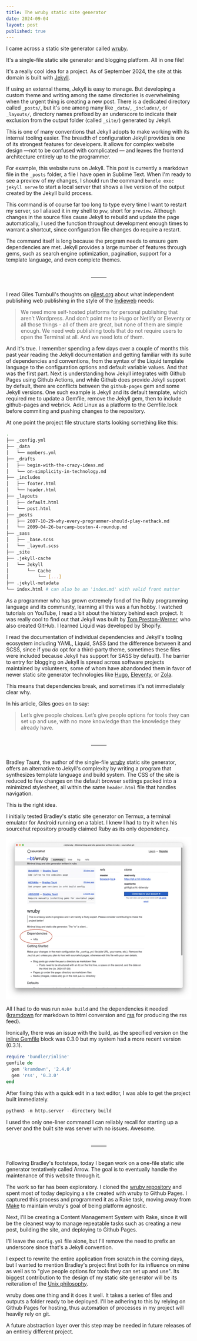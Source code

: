 ```yaml
---
title: The wruby static site generator
date: 2024-09-04
layout: post
published: true
---
```


I came across a static site generator called [wruby](https://wruby.btxx.org).

It's a single-file static site generator and blogging platform. All in one file!

It's a really cool idea for a project. 
As of September 2024, the site at  this domain is built with 
[Jekyll](https://jekyllrb.com).

If using an external theme, Jekyll is easy to manage. But
developing a custom theme and writing among the same directories is overwhelming
when the urgent thing is creating a new post. There is a dedicated
directory called `_posts/`, but it's one among many like `_data/`,
`_includes/`, or `_layouts/`, directory names prefixed by an underscore 
to indicate their exclusion from the output folder (called `_site/`) 
generated by Jekyll. 

This is one of many conventions that Jekyll adopts to make working with its internal
tooling easier. The breadth of configuration Jekyll provides is one of its strongest features 
for developers. It allows for complex website design &mdash;not
to be confused with complicated &mdash; and leaves the frontend 
architecture entirely up to the programmer. 

For example, this website runs on Jekyll. This post is currently a markdown
file in the `_posts` folder, a file I have open in Sublime Text. When I'm
ready to see a preview of my changes, I should run the command `bundle exec jekyll serve` 
to start a local server that shows a live version of the output created by the
Jekyll build process.

This command is of course far too long to type every time I want to restart my server,
so I aliased it in my shell to `pvw`, short for `preview`. Although changes 
in the source files cause Jekyll to rebuild and update the page 
automatically, I used the function throughout development enough times to warrant
a shortcut, since configuration file changes do require a restart.

The command itself is long because the program needs to ensure 
gem dependencies are met. Jekyll provides a large number of features
through gems, such as search engine optimization, pagination, support
for a template language, and even complete themes. 

<div style="text-align: center; padding: 1rem;" >
&mdash;&mdash;&mdash;
</div>

I read Giles Turnbull's thoughts on [gilest.org](https://gilest.org/indie-easy.html) about what
independent publishing web publishing in the style of the [Indieweb](https://indieweb.org) needs:

> We need more self-hosted platforms for personal publishing that aren’t Wordpress. And don’t point me to Hugo or Netlify or Eleventy or all those things - all of them are great, but none of them are simple enough. We need web publishing tools that do not require users to open the Terminal at all. And we need lots of them.

And it's true. I remember spending a few days over a couple of months this past year
reading the Jekyll documentation and getting familiar with its suite of 
dependencies and conventions, from the syntax of the Liquid template language to
the configuration options and default variable values. And that was the first part. 
Next is understanding how Jekyll integrates with Github Pages 
using Github Actions, and while Github does provide Jekyll support by default,
there are conflicts between the `github-pages` gem and some Jekyll versions. 
One such example is Jekyll and its default template, which required me to
update a Gemfile, remove the Jekyll gem, then to include github-pages and webrick.
Add Linux as a platform to the Gemfile.lock before commiting and pushing changes
to the repository. 

At one point the project file structure starts looking something like this:

~~~sh
.
├── _config.yml
├── _data
│   └── members.yml
├── _drafts
│   ├── begin-with-the-crazy-ideas.md
│   └── on-simplicity-in-technology.md
├── _includes
│   ├── footer.html
│   └── header.html
├── _layouts
│   ├── default.html
│   └── post.html
├── _posts
│   ├── 2007-10-29-why-every-programmer-should-play-nethack.md
│   └── 2009-04-26-barcamp-boston-4-roundup.md
├── _sass
│   ├── _base.scss
│   └── _layout.scss
├── _site
├── .jekyll-cache
│   └── Jekyll
│       └── Cache
│           └── [...]
├── .jekyll-metadata
└── index.html # can also be an 'index.md' with valid front matter
~~~


As a programmer who has grown extremely fond of the Ruby programming language
and its community, learning all this was a fun hobby. I watched tutorials on YouTube, I read
a bit about the history behind each project. It was really cool to find out
that Jekyll was built by [Tom Preston-Werner](https://tom.preston-werner.com), who also created GitHub. I learned Liquid was developed by Shopify.

I read the documentation of individual dependencies and Jekyll's tooling ecosystem
including YAML, Liquid, SASS (and the difference between it and SCSS, since if you *do* 
opt for a third-party theme, sometimes these files were included because Jekyll has support for SASS
by default). The barrier to entry for blogging on Jekyll is spread across
software projects maintained by volunteers, some of whom have abandonded
them in favor of newer static site generator technologies like 
[Hugo](https://gohugo.io/),
[Eleventy](https://www.11ty.dev),
or [Zola](https://www.getzola.org).

This means that dependencies break, and sometimes it's
not immediately clear why.

In his article, Giles goes on to say:

> Let’s give people choices. Let’s give people options for tools they can set up and use, with no more knowledge than the knowledge they already have.

<div style="text-align: center; padding: 1rem;" >
&mdash;&mdash;&mdash;
</div>

Bradley Taunt, the author of the single-file [wruby](https://wruby.btxx.org) static site generator, offers
an alternative to Jekyll's complexity by writing a program that synthesizes template language
and build system. The CSS of the site is reduced to few changes on the default 
browser settings packed into a minimized stylesheet, all within the same `header.html` file
that handles navigation.

This is the right idea. 

I initially tested Bradley's static site generator on Termux, a terminal emulator for 
Android running on a tablet. I knew I had to try it when his sourcehut repository 
proudly claimed Ruby as its only dependency.

![wruby README screenshot](/assets/images/wruby-readme.jpeg)

All I had to do was run `make build` and the dependencies it needed 
([kramdown](https://kramdown.gettalong.org/index.html) for markdown 
to html conversion and [rss](https://rubygems.org/gems/rss) for producing 
the rss feed). 

Ironically, there was an issue with the build, as the specified version
on the [inline Gemfile](https://bundler.io/guides/bundler_in_a_single_file_ruby_script.html)
block was 0.3.0 but my system had a more recent version (0.3.1).

```ruby
require 'bundler/inline'
gemfile do
  gem 'kramdown', '2.4.0'
  gem 'rss', '0.3.0'
end
```

After fixing this with a quick edit in a text editor, I was able to get
the project built immediately.

```python
python3 -m http.server --directory build
```

I used the only one-liner command I can reliably recall for starting 
up a server and the built site was server with no issues. Awesome.

<div style="text-align: center; padding: 1rem;" >
&mdash;&mdash;&mdash;
</div>

Following Bradley's footsteps, today I began work on a one-file static 
site generator tentatively called Arrow. The goal is to eventually handle
the maintenance of this website through it.

The work so far has been exploratory. I cloned the 
[wruby repository](https://git.sr.ht/~bt/wruby) and spent
most of today deploying a site created with wruby to Github Pages. I
captured this process and programmed it as a Rake task, moving away from
[Make](https://www.gnu.org/software/make/) to maintain wruby's goal of
being platform agnostic.

Next, I'll be creating a Content Management System with Rake,
since it will be the cleanest way to manage repeatable tasks such
as creating a new post, building the site, and deploying to Github 
Pages. 

I'll leave the `config.yml` file alone, but I'll remove the need to
prefix an underscore since that's a Jekyll convention.

I expect to rewrite the entire application from scratch in the coming
days, but I wanted to mention Bradley's project 
first both for its influence on mine as well as to "give people options for tools they can set up and use". Its biggest contribution to the design of my 
static site generator will be its reiteration of the 
[Unix philosophy](https://en.wikipedia.org/wiki/Unix_philosophy#Origin).

wruby does one thing and it does it well. It takes a series of files
and outputs a folder ready to be deployed. I'll be adhering to this
by relying on Github Pages for hosting, thus automation of processes
in my project will heavily rely on git. 

A future abstraction layer over this step may be needed in future releases
of an entirely different project.












